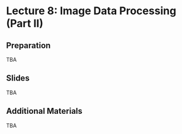 # Lecture 8: Image Data Processing (Part II)

## Preparation

TBA

## Slides

TBA

## Additional Materials

TBA
